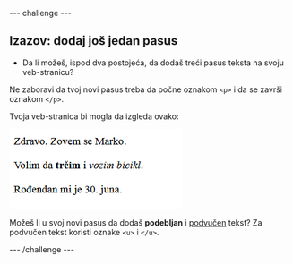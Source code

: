 \--- challenge \---

## Izazov: dodaj još jedan pasus

- Da li možeš, ispod dva postojeća, da dodaš treći pasus teksta na svoju veb-stranicu?

Ne zaboravi da tvoj novi pasus treba da počne oznakom `<p>` i da se završi oznakom `</p>`.

Tvoja veb-stranica bi mogla da izgleda ovako:

![screenshot](images/birthday-paragraph.png)

Možeš li u svoj novi pasus da dodaš **podebljan** i <u>podvučen</u> tekst? Za podvučen tekst koristi oznake `<u>` i `</u>`.

\--- /challenge \---